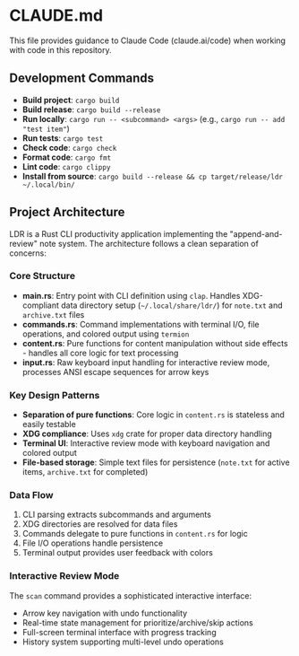# CLAUDE.md

This file provides guidance to Claude Code (claude.ai/code) when working with code in this repository.

## Development Commands

- **Build project**: `cargo build`
- **Build release**: `cargo build --release`
- **Run locally**: `cargo run -- <subcommand> <args>` (e.g., `cargo run -- add "test item"`)
- **Run tests**: `cargo test`
- **Check code**: `cargo check`
- **Format code**: `cargo fmt`
- **Lint code**: `cargo clippy`
- **Install from source**: `cargo build --release && cp target/release/ldr ~/.local/bin/`

## Project Architecture

LDR is a Rust CLI productivity application implementing the "append-and-review" note system. The architecture follows a clean separation of concerns:

### Core Structure
- **main.rs**: Entry point with CLI definition using `clap`. Handles XDG-compliant data directory setup (`~/.local/share/ldr/`) for `note.txt` and `archive.txt` files
- **commands.rs**: Command implementations with terminal I/O, file operations, and colored output using `termion`
- **content.rs**: Pure functions for content manipulation without side effects - handles all core logic for text processing
- **input.rs**: Raw keyboard input handling for interactive review mode, processes ANSI escape sequences for arrow keys

### Key Design Patterns
- **Separation of pure functions**: Core logic in `content.rs` is stateless and easily testable
- **XDG compliance**: Uses `xdg` crate for proper data directory handling
- **Terminal UI**: Interactive review mode with keyboard navigation and colored output
- **File-based storage**: Simple text files for persistence (`note.txt` for active items, `archive.txt` for completed)

### Data Flow
1. CLI parsing extracts subcommands and arguments
2. XDG directories are resolved for data files
3. Commands delegate to pure functions in `content.rs` for logic
4. File I/O operations handle persistence
5. Terminal output provides user feedback with colors

### Interactive Review Mode
The `scan` command provides a sophisticated interactive interface:
- Arrow key navigation with undo functionality
- Real-time state management for prioritize/archive/skip actions
- Full-screen terminal interface with progress tracking
- History system supporting multi-level undo operations